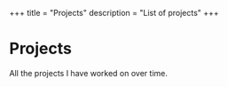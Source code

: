 +++
title 		= "Projects"
description	= "List of projects"
+++

# Projects
All the projects I have worked on over time.

